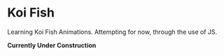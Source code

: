 # Koi Fish
Learning Koi Fish Animations. Attempting for now, through the use of JS. 

<large> <strong> Currently Under Construction </strong> </large>
